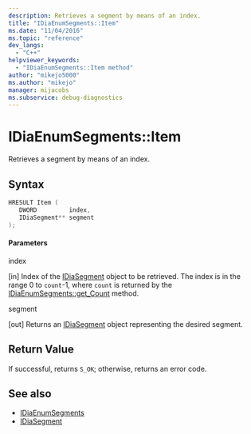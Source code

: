 ```yaml
---
description: Retrieves a segment by means of an index.
title: "IDiaEnumSegments::Item"
ms.date: "11/04/2016"
ms.topic: "reference"
dev_langs:
  - "C++"
helpviewer_keywords:
  - "IDiaEnumSegments::Item method"
author: "mikejo5000"
ms.author: "mikejo"
manager: mijacobs
ms.subservice: debug-diagnostics
---
```


# IDiaEnumSegments::Item

Retrieves a segment by means of an index.

## Syntax

```c++
HRESULT Item ( 
   DWORD         index,
   IDiaSegment** segment
);
```

#### Parameters

index

[in] Index of the [IDiaSegment](../../debugger/debug-interface-access/idiasegment.md) object to be retrieved. The index is in the range 0 to `count`-1, where `count` is returned by the [IDiaEnumSegments::get_Count](../../debugger/debug-interface-access/idiaenumsegments-get-count.md) method.

segment

[out] Returns an [IDiaSegment](../../debugger/debug-interface-access/idiasegment.md) object representing the desired segment.

## Return Value

If successful, returns `S_OK`; otherwise, returns an error code.

## See also

- [IDiaEnumSegments](../../debugger/debug-interface-access/idiaenumsegments.md)
- [IDiaSegment](../../debugger/debug-interface-access/idiasegment.md)
